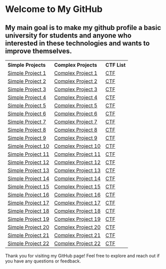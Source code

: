 # Welcome to My GitHub
## My main goal is to make my github profile a basic university for students and anyone who interested in these technologies and wants to improve themselves.
<table>
  <tr>
    <th align="left">Simple Projects</th>
    <th align="left">Complex Projects</th>
    <th align="left">CTF List</th>
  </tr>
  <tr>
    <td><a href="#">Simple Project 1</a></td>
    <td><a href="#">Complex Project 1</a></td>
    <td><a href="#">CTF</a></td>
  </tr>
  <tr>
    <td><a href="#">Simple Project 2</a></td>
    <td><a href="#">Complex Project 2</a></td>
    <td><a href="#">CTF</a></td>
  </tr>
  <tr>
    <td><a href="#">Simple Project 3</a></td>
    <td><a href="#">Complex Project 3</a></td>
    <td><a href="#">CTF</a></td>
  </tr>
  <tr>
    <td><a href="#">Simple Project 4</a></td>
    <td><a href="#">Complex Project 4</a></td>
    <td><a href="#">CTF</a></td>
  </tr>
  <tr>
    <td><a href="#">Simple Project 5</a></td>
    <td><a href="#">Complex Project 5</a></td>
    <td><a href="#">CTF</a></td>
  </tr>
  <tr>
    <td><a href="#">Simple Project 6</a></td>
    <td><a href="#">Complex Project 6</a></td>
    <td><a href="#">CTF</a></td>
  </tr>
  <tr>
    <td><a href="#">Simple Project 7</a></td>
    <td><a href="#">Complex Project 7</a></td>
    <td><a href="#">CTF</a></td>
  </tr>
  <tr>
    <td><a href="#">Simple Project 8</a></td>
    <td><a href="#">Complex Project 8</a></td>
    <td><a href="#">CTF</a></td>
  </tr>
  <tr>
    <td><a href="#">Simple Project 9</a></td>
    <td><a href="#">Complex Project 9</a></td>
    <td><a href="#">CTF</a></td>
  </tr>
  <tr>
    <td><a href="#">Simple Project 10</a></td>
    <td><a href="#">Complex Project 10</a></td>
    <td><a href="#">CTF</a></td>
  </tr>
  <tr>
    <td><a href="#">Simple Project 11</a></td>
    <td><a href="#">Complex Project 11</a></td>
    <td><a href="#">CTF</a></td>
  </tr>
  <tr>
    <td><a href="#">Simple Project 12</a></td>
    <td><a href="#">Complex Project 12</a></td>
    <td><a href="#">CTF</a></td>
  </tr>
  <tr>
    <td><a href="#">Simple Project 13</a></td>
    <td><a href="#">Complex Project 13</a></td>
    <td><a href="#">CTF</a></td>
  </tr>
  <tr>
    <td><a href="#">Simple Project 14</a></td>
    <td><a href="#">Complex Project 14</a></td>
    <td><a href="#">CTF</a></td>
  </tr>
  <tr>
    <td><a href="#">Simple Project 15</a></td>
    <td><a href="#">Complex Project 15</a></td>
    <td><a href="#">CTF</a></td>
  </tr>
  <tr>
    <td><a href="#">Simple Project 16</a></td>
    <td><a href="#">Complex Project 16</a></td>
    <td><a href="#">CTF</a></td>
  </tr>
  <tr>
    <td><a href="#">Simple Project 17</a></td>
    <td><a href="#">Complex Project 17</a></td>
    <td><a href="#">CTF</a></td>
  </tr>
  <tr>
    <td><a href="#">Simple Project 18</a></td>
    <td><a href="#">Complex Project 18</a></td>
    <td><a href="#">CTF</a></td>
  </tr>
  <tr>
    <td><a href="#">Simple Project 19</a></td>
    <td><a href="#">Complex Project 19</a></td>
    <td><a href="#">CTF</a></td>
  </tr>
  <tr>
    <td><a href="#">Simple Project 20</a></td>
    <td><a href="#">Complex Project 20</a></td>
    <td><a href="#">CTF</a></td>
  </tr>
  <tr>
    <td><a href="#">Simple Project 21</a></td>
    <td><a href="#">Complex Project 21</a></td>
    <td><a href="#">CTF</a></td>
  </tr>
  <tr>
    <td><a href="#">Simple Project 22</a></td>
    <td><a href="#">Complex Project 22</a></td>
    <td><a href="#">CTF</a></td>
  </tr>
</table>

Thank you for visiting my GitHub page! Feel free to explore and reach out if you have any questions or feedback.



